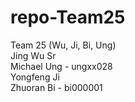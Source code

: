 # repo-Team25
Team 25 (Wu, Ji, Bi, Ung) <br />
Jing Wu Sr <br />
Michael Ung - ungxx028<br />
Yongfeng Ji <br />
Zhuoran Bi - bi000001<br />
